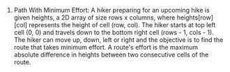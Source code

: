 1. Path With Minimum Effort: A hiker preparing for an upcoming hike is given heights, a 2D array of size rows x columns, where heights[row][col] represents the height of cell (row, col). The hiker starts at top left cell (0, 0) and travels down to the bottom right cell (rows - 1, cols - 1). The hiker can move up, down, left or right and the objective is to find the route that takes minimum effort. A route's effort is the maximum absolute difference in heights between two consecutive cells of the route. 